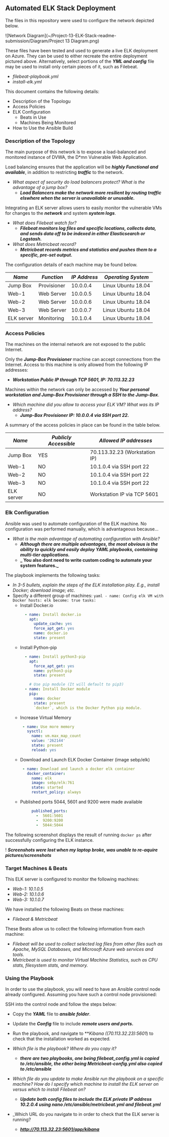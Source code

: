 ## Automated ELK Stack Deployment

The files in this repository were used to configure the network depicted below.

![Network Diagram](~/Project-13-ELK-Stack-readme-submission/Diagram/Project 13 Diagram.png)

These files have been tested and used to generate a live ELK deployment on Azure. They can be used to either recreate the entire deployment pictured above. Alternatively, select portions of the **_YML and config_** file may be used to install only certain pieces of it, such as Filebeat.

  - _filebeat-playbook.yml_
  - _install-elk.yml_

This document contains the following details:
- Description of the Topologu
- Access Policies
- ELK Configuration
  - Beats in Use
  - Machines Being Monitored
- How to Use the Ansible Build


### Description of the Topology

The main purpose of this network is to expose a load-balanced and monitored instance of DVWA, the D*mn Vulnerable Web Application.

Load balancing ensures that the application will be **_highly Functional and available_**, in addition to restricting **_traffic_** to the network.
- _What aspect of security do load balancers protect? What is the advantage of a jump box?_
  - **_Load Balancers make the network more resilient by routing traffic elswhere when the server is unavailable or unusable._**

Integrating an ELK server allows users to easily monitor the vulnerable VMs for changes to the **_network_** and system **_system logs_**.
- _What does Filebeat watch for?_
  - **_Filebeat monitors log files and specific locations, collects data, and sends data off to be indexed in either Elasticsearch or Logstash._**
- _What does Metricbeat record?_
  - **_Metricbeat records metrics and statistics and pushes them to a specific, pre-set output._**

The configuration details of each machine may be found below.

| **_Name_** | **_Function_** | **_IP Address_** | **_Operating System_** |
|------------|----------------|------------------|------------------------|
| Jump Box   | Provisioner    | 10.0.0.4         | Linux Ubuntu 18.04     |
| Web-1      | Web Server     | 10.0.0.5         | Linux Ubuntu 18.04     |
| Web-2      | Web Server     | 10.0.0.6         | Linux Ubuntu 18.04     |
| Web-3      | Web Server     | 10.0.0.7         | Linux Ubuntu 18.04     |
| ELK server | Monitoring     | 10.1.0.4         | Linux Ubuntu 18.04     |

### Access Policies

The machines on the internal network are not exposed to the public Internet. 

Only the **_Jump-Box Provisioner_** machine can accept connections from the Internet. Access to this machine is only allowed from the following IP addresses:
- **_Workstation Public IP through TCP 5601, IP: 70.113.32.23_**

Machines within the network can only be accessed by **_Your personal workstation and Jump-Box Provisioner through a SSH to the Jump-Box_**.
- _Which machine did you allow to access your ELK VM? What was its IP address?_
  - **_Jump-Box Provisioner IP:  10.0.0.4 via SSH port 22._**


A summary of the access policies in place can be found in the table below.

| **_Name_** | **_Publicly Accessible_** | **_Allowed IP addresses_**    |
|------------|---------------------------|-------------------------------|
| Jump Box   | YES                       | 70.113.32.23 (Workstation IP) |
| Web-1      | NO                        | 10.1.0.4 via SSH port 22      |
| Web-2      | NO                        | 10.1.0.4 via SSH port 22      |
| Web-3      | NO                        | 10.1.0.4 via SSH port 22      |
| ELK server | NO                        | Workstation IP via TCP 5601   |

### Elk Configuration

Ansible was used to automate configuration of the ELK machine. No configuration was performed manually, which is advantageous because...
- _What is the main advantage of automating configuration with Ansible?_
  - **_Although there are multiple advantages, the most obvious is the ability to quickly and easily deploy YAML playbooks, containing multi-tier applications._**
  - **_ You also dont need to write custom coding to automate your system features._**

The playbook implements the following tasks:
- _In 3-5 bullets, explain the steps of the ELK installation play. E.g., install Docker; download image; etc._
- Specify a different group of machines:
      ```yaml
        - name: Config elk VM with Docker
          hosts: elk
          become: true
          tasks:
      ```
  - Install Docker.io
      ```yaml
        - name: Install docker.io
          apt:
            update_cache: yes
            force_apt_get: yes
            name: docker.io
            state: present
      ``` 
  - Install Python-pip
      ```yaml
        - name: Install python3-pip
          apt:
            force_apt_get: yes
            name: python3-pip
            state: present

          # Use pip module (It will default to pip3)
        - name: Install Docker module
          pip:
            name: docker
            state: present
            `docker`, which is the Docker Python pip module.
      ``` 
  - Increase Virtual Memory
      ```yaml
       - name: Use more memory
         sysctl:
           name: vm.max_map_count
           value: '262144'
           state: present
           reload: yes
      ```
  - Download and Launch ELK Docker Container (image sebp/elk)
      ```yaml
       - name: Download and launch a docker elk container
         docker_container:
           name: elk
           image: sebp/elk:761
           state: started
           restart_policy: always
      ```
  - Published ports 5044, 5601 and 9200 were made available
      ```yaml
           published_ports:
             -  5601:5601
             -  9200:9200
             -  5044:5044   
      ```

The following screenshot displays the result of running `docker ps` after successfully configuring the ELK instance.

! **_Screenshots were lost when my laptop broke, was unable to re-aquire pictures/screenshots_**

### Target Machines & Beats
This ELK server is configured to monitor the following machines:
- _Web-1: 10.1.0.5_
- _Web-2: 10.1.0.6_
- _Web-3: 10.1.0.7_

We have installed the following Beats on these machines:
- _Filebeat & Metricbeat_

These Beats allow us to collect the following information from each machine:
- _Filebeat will be used to collect selected log files from other files such as Apache, MySQL Databases, and Microsoft Azure web services and tools._
- _Metricbeat is used to monitor Virtual Machine Statistics, such as CPU stats, filesystem stats, and memory._

### Using the Playbook
In order to use the playbook, you will need to have an Ansible control node already configured. Assuming you have such a control node provisioned: 

SSH into the control node and follow the steps below:
- Copy the **_YAML_** file to **_ansible folder_**.
- Update the **_Config_** file to include **_remote users and ports._**
- Run the playbook, and navigate to **_Kibana ((70.113.32.23):5601_) to check that the installation worked as expected.

- _Which file is the playbook? Where do you copy it?_
  - **_there are two playbooks, one being filebeat_config.yml is copied to /etc/ansible, the other being Metricbeat-config.yml also copied to /etc/ansible_**
- _Which file do you update to make Ansible run the playbook on a specific machine? How do I specify which machine to install the ELK server on versus which to install Filebeat on?_
  - **_Update both config files to include the ELK private IP address 10.2.0.4 using nano /etc/ansible/metricbeat.yml and filebeat.yml_**
- _Which URL do you navigate to in order to check that the ELK server is running?
  - **_http://70.113.32.23:5601/app/kibana_**
